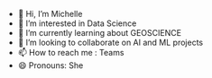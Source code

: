 - 👋 Hi, I’m Michelle
- 👀 I’m interested in Data Science
- 🌱 I’m currently learning about GEOSCIENCE
- 💞️ I’m looking to collaborate on AI and ML projects
- 📫 How to reach me : Teams
- 😄 Pronouns: She


<!---
mjgracie/mjgracie is a ✨ special ✨ repository because its `README.md` (this file) appears on your GitHub profile.
You can click the Preview link to take a look at your changes.
--->
